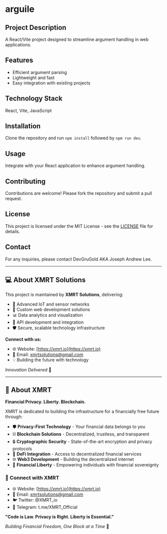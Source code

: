 
# arguile

## Project Description
A React/Vite project designed to streamline argument handling in web applications.

## Features
- Efficient argument parsing
- Lightweight and fast
- Easy integration with existing projects

## Technology Stack
React, Vite, JavaScript

## Installation
Clone the repository and run `npm install` followed by `npm run dev`.

## Usage
Integrate with your React application to enhance argument handling.

## Contributing
Contributions are welcome! Please fork the repository and submit a pull request.

## License
This project is licensed under the MIT License - see the [LICENSE](LICENSE) file for details.

## Contact
For any inquiries, please contact DevGruGold AKA Joseph Andrew Lee.


<!-- XMRT Solutions Footer -->
---

## 💻 About XMRT Solutions

This project is maintained by **XMRT Solutions**, delivering:
- 📡 Advanced IoT and sensor networks
- 🔧 Custom web development solutions
- 📊 Data analytics and visualization
- 🚀 API development and integration
- 🛡️ Secure, scalable technology infrastructure

**Connect with us:**
- 🌐 Website: [https://xmrt.io](https://xmrt.io)
- 📧 Email: xmrtsolutions@gmail.com
- 💡 Building the future with technology

*Innovation Delivered* 🚀



<!-- XMRT Footer -->
---

## 🔐 About XMRT

**Financial Privacy. Liberty. Blockchain.**

XMRT is dedicated to building the infrastructure for a financially free future through:

- 🛡️ **Privacy-First Technology** - Your financial data belongs to you
- ⛓️ **Blockchain Solutions** - Decentralized, trustless, and transparent
- 🔒 **Cryptographic Security** - State-of-the-art encryption and privacy protocols
- 💎 **DeFi Integration** - Access to decentralized financial services
- 🌐 **Web3 Development** - Building the decentralized internet
- 🚀 **Financial Liberty** - Empowering individuals with financial sovereignty

### 🔗 Connect with XMRT

- 🌐 Website: [https://xmrt.io](https://xmrt.io)
- 📧 Email: xmrtsolutions@gmail.com
- 🐦 Twitter: @XMRT_io
- 💬 Telegram: t.me/XMRT_Official

**"Code is Law. Privacy is Right. Liberty is Essential."**

*Building Financial Freedom, One Block at a Time* 🚀
